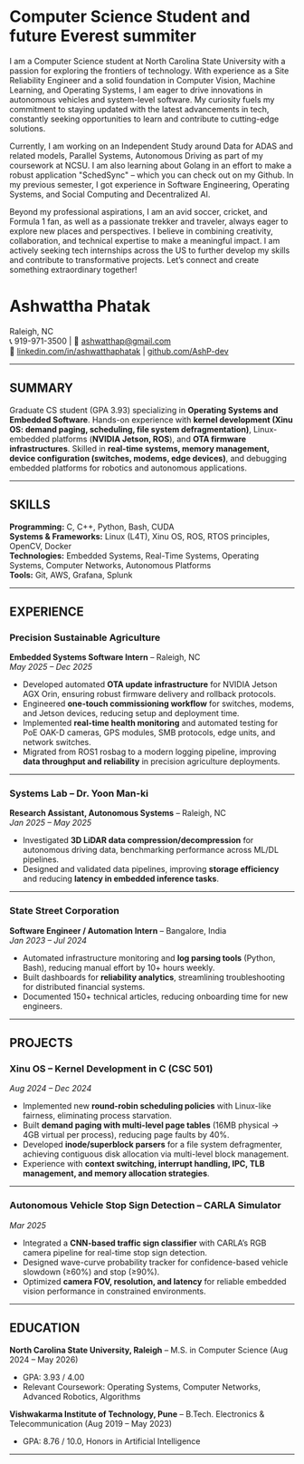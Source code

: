 # Computer Science Student and future Everest summiter

I am a Computer Science student at North Carolina State University with a passion for exploring the frontiers of technology. With experience as a Site Reliability Engineer and a solid foundation in Computer Vision, Machine Learning, and Operating Systems, I am eager to drive innovations in autonomous vehicles and system-level software. My curiosity fuels my commitment to staying updated with the latest advancements in tech, constantly seeking opportunities to learn and contribute to cutting-edge solutions.

Currently, I am working on an Independent Study around Data for ADAS and related models, Parallel Systems, Autonomous Driving as part of my coursework at NCSU. I am also learning about Golang in an effort to make a robust application "SchedSync" – which you can check out on my Github. In my previous semester, I got experience in Software Engineering, Operating Systems, and Social Computing and Decentralized AI.

Beyond my professional aspirations, I am an avid soccer, cricket, and Formula 1 fan, as well as a passionate trekker and traveler, always eager to explore new places and perspectives. I believe in combining creativity, collaboration, and technical expertise to make a meaningful impact. I am actively seeking tech internships across the US to further develop my skills and contribute to transformative projects. Let’s connect and create something extraordinary together!

# Ashwattha Phatak
Raleigh, NC  
📞 919-971-3500 | 📧 ashwatthap@gmail.com  
🔗 [linkedin.com/in/ashwatthaphatak](https://linkedin.com/in/ashwatthaphatak) | [github.com/AshP-dev](https://github.com/AshP-dev)

---

## SUMMARY
Graduate CS student (GPA 3.93) specializing in **Operating Systems and Embedded Software**. Hands-on experience with **kernel development (Xinu OS: demand paging, scheduling, file system defragmentation)**, Linux-embedded platforms (**NVIDIA Jetson, ROS**), and **OTA firmware infrastructures**. Skilled in **real-time systems, memory management, device configuration (switches, modems, edge devices)**, and debugging embedded platforms for robotics and autonomous applications.

---

## SKILLS
**Programming:** C, C++, Python, Bash, CUDA  
**Systems & Frameworks:** Linux (L4T), Xinu OS, ROS, RTOS principles, OpenCV, Docker  
**Technologies:** Embedded Systems, Real-Time Systems, Operating Systems, Computer Networks, Autonomous Platforms  
**Tools:** Git, AWS, Grafana, Splunk  

---

## EXPERIENCE

### Precision Sustainable Agriculture  
**Embedded Systems Software Intern** – Raleigh, NC  
*May 2025 – Dec 2025*  
- Developed automated **OTA update infrastructure** for NVIDIA Jetson AGX Orin, ensuring robust firmware delivery and rollback protocols.  
- Engineered **one-touch commissioning workflow** for switches, modems, and Jetson devices, reducing setup and deployment time.  
- Implemented **real-time health monitoring** and automated testing for PoE OAK-D cameras, GPS modules, SMB protocols, edge units, and network switches.  
- Migrated from ROS1 rosbag to a modern logging pipeline, improving **data throughput and reliability** in precision agriculture deployments.  

---

### Systems Lab – Dr. Yoon Man-ki  
**Research Assistant, Autonomous Systems** – Raleigh, NC  
*Jan 2025 – May 2025*  
- Investigated **3D LiDAR data compression/decompression** for autonomous driving data, benchmarking performance across ML/DL pipelines.  
- Designed and validated data pipelines, improving **storage efficiency** and reducing **latency in embedded inference tasks**.  

---

### State Street Corporation  
**Software Engineer / Automation Intern** – Bangalore, India  
*Jan 2023 – Jul 2024*  
- Automated infrastructure monitoring and **log parsing tools** (Python, Bash), reducing manual effort by 10+ hours weekly.  
- Built dashboards for **reliability analytics**, streamlining troubleshooting for distributed financial systems.  
- Documented 150+ technical articles, reducing onboarding time for new engineers.  

---

## PROJECTS

### Xinu OS – Kernel Development in C (CSC 501)  
*Aug 2024 – Dec 2024*  
- Implemented new **round-robin scheduling policies** with Linux-like fairness, eliminating process starvation.  
- Built **demand paging with multi-level page tables** (16MB physical → 4GB virtual per process), reducing page faults by 40%.  
- Developed **inode/superblock parsers** for a file system defragmenter, achieving contiguous disk allocation via multi-level block management.  
- Experience with **context switching, interrupt handling, IPC, TLB management, and memory allocation strategies**.  

---

### Autonomous Vehicle Stop Sign Detection – CARLA Simulator  
*Mar 2025*  
- Integrated a **CNN-based traffic sign classifier** with CARLA’s RGB camera pipeline for real-time stop sign detection.  
- Designed wave-curve probability tracker for confidence-based vehicle slowdown (≥60%) and stop (≥90%).  
- Optimized **camera FOV, resolution, and latency** for reliable embedded vision performance in constrained environments.  

---

## EDUCATION
**North Carolina State University, Raleigh** – M.S. in Computer Science (Aug 2024 – May 2026)  
- GPA: 3.93 / 4.00  
- Relevant Coursework: Operating Systems, Computer Networks, Advanced Robotics, Algorithms  

**Vishwakarma Institute of Technology, Pune** – B.Tech. Electronics & Telecommunication (Aug 2019 – May 2023)  
- GPA: 8.76 / 10.0, Honors in Artificial Intelligence  

---

